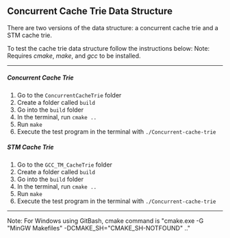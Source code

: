 Concurrent Cache Trie Data Structure
------------------------------------
There are two versions of the data structure: a concurrent cache trie and a STM cache trie.

To test the cache trie data structure follow the instructions below:
Note: Requires *cmake*, *make*, and *gcc* to be installed.

-----------------------------------------------------------------------------------------------------------------------

##### Concurrent Cache Trie
1. Go to the `ConcurrentCacheTrie` folder
1. Create a folder called `build`
2. Go into the `build` folder
3. In the terminal, run `cmake ..`
4. Run `make`
5. Execute the test program in the terminal with  `./Concurrent-cache-trie`

##### STM Cache Trie
1. Go to the `GCC_TM_CacheTrie` folder
1. Create a folder called `build`
2. Go into the `build` folder
3. In the terminal, run `cmake ..`
4. Run `make`
5. Execute the test program in the terminal with  `./Concurrent-cache-trie`

-----------------------------------------------------------------------------------------------------------------------

Note: For Windows using GitBash, cmake command is "cmake.exe -G "MinGW Makefiles" -DCMAKE_SH="CMAKE_SH-NOTFOUND" .."


